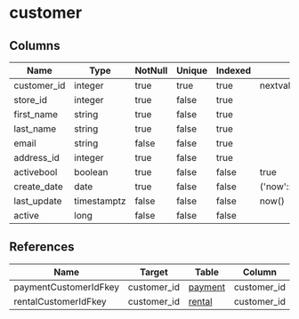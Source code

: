 <!-- Generated File -->
# customer

## Columns

| Name                         | Type               | NotNull| Unique | Indexed  | Default
|------------------------------|--------------------|--------|--------|----------|--------------------
| customer_id                  | integer            | true   | true   | true     | nextval('customer_customer_id_seq1'::regclass)
| store_id                     | integer            | true   | false  | true     |
| first_name                   | string             | true   | false  | true     |
| last_name                    | string             | true   | false  | true     |
| email                        | string             | false  | false  | true     |
| address_id                   | integer            | true   | false  | true     |
| activebool                   | boolean            | true   | false  | false    | true
| create_date                  | date               | true   | false  | false    | ('now'::text)::date
| last_update                  | timestamptz        | false  | false  | false    | now()
| active                       | long               | false  | false  | false    |

## References

| Name                         | Target             | Table                                  | Column
|------------------------------|--------------------|----------------------------------------|--------------------
| paymentCustomerIdFkey        | customer_id        | [payment](DatabaseTablePaymentRow)     | customer_id
| rentalCustomerIdFkey         | customer_id        | [rental](DatabaseTableRentalRow)       | customer_id
